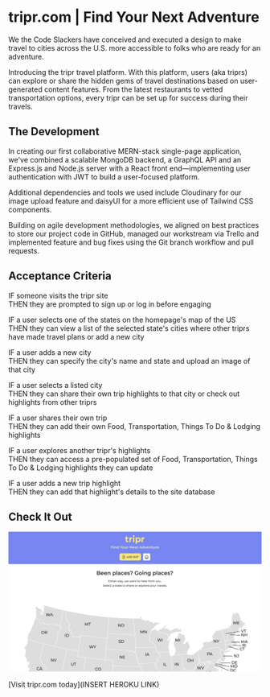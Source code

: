 # tripr.com | Find Your Next Adventure

We the Code Slackers have conceived and executed a design to make travel to cities across the U.S. more accessible to folks who are ready for an adventure.

Introducing the tripr travel platform. With this platform, users (aka triprs) can explore or share the hidden gems of travel destinations based on user-generated content features. From the latest restaurants to vetted transportation options, every tripr can be set up for success during their travels.

## The Development

In creating our first collaborative MERN-stack single-page application, we've combined a scalable MongoDB backend, a GraphQL API and an Express.js and Node.js server with a React front end—implementing user authentication with JWT to build a user-focused platform.

Additional dependencies and tools we used include Cloudinary for our image upload feature and daisyUI for a more efficient use of Tailwind CSS components.

Building on agile development methodologies, we aligned on best practices to store our project code in GitHub, managed our workstream via Trello and implemented feature and bug fixes using the Git branch workflow and pull requests.

## Acceptance Criteria

IF someone visits the tripr site<br />
THEN they are prompted to sign up or log in before engaging

IF a user selects one of the states on the homepage's map of the US<br />
THEN they can view a list of the selected state's cities where other triprs have made travel plans or add a new city

IF a user adds a new city<br />
THEN they can specify the city's name and state and upload an image of that city

IF a user selects a listed city<br />
THEN they can share their own trip highlights to that city or check out highlights from other triprs

IF a user shares their own trip<br />
THEN they can add their own Food, Transportation, Things To Do & Lodging highlights

IF a user explores another tripr's highlights<br />
THEN they can access a pre-populated set of Food, Transportation, Things To Do & Lodging highlights they can update

IF a user adds a new trip highlight<br />
THEN they can add that highlight's details to the site database

## Check It Out

![](SiteScreenshot.png)

[Visit tripr.com today](INSERT HEROKU LINK)
